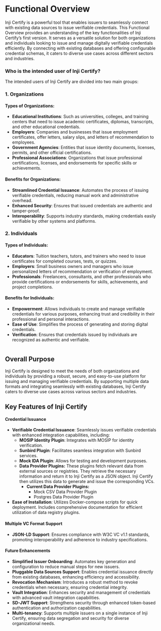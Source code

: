 # Functional Overview

Inji Certify is a powerful tool that enables issuers to seamlessly connect with existing data sources to issue verifiable credentials. This Functional Overview provides an understanding of the key functionalities of Inji Certify’s first version. It serves as a versatile solution for both organizations and individuals looking to issue and manage digitally verifiable credentials efficiently. By connecting with existing databases and offering configurable credential schemas, it caters to diverse use cases across different sectors and industries.

### **Who is the intended user of Inji Certify?** <a href="#who-is-the-intended-user-of-inji-certify" id="who-is-the-intended-user-of-inji-certify"></a>

The intended users of Inji Certify are divided into two main groups:

### **1. Organizations** <a href="#id-1.-organizations" id="id-1.-organizations"></a>

#### **Types of Organizations:** <a href="#types-of-organizations" id="types-of-organizations"></a>

* **Educational Institutions**: Such as universities, colleges, and training centers that need to issue academic certificates, diplomas, transcripts, and other educational credentials.
* **Employers**: Companies and businesses that issue employment certificates, offer letters, salary slips, and letters of recommendation to employees.
* **Government Agencies**: Entities that issue identity documents, licenses, permits, and other official certifications.
* **Professional Associations**: Organizations that issue professional certifications, licenses, and endorsements for specific skills or achievements.

#### **Benefits for Organizations:** <a href="#benefits-for-organizations" id="benefits-for-organizations"></a>

* **Streamlined Credential Issuance**: Automates the process of issuing verifiable credentials, reducing manual work and administrative overhead.
* **Enhanced Security**: Ensures that issued credentials are authentic and tamper-proof.
* **Interoperability**: Supports industry standards, making credentials easily verifiable by other systems and platforms.

### **2. Individuals** <a href="#id-2.-individuals" id="id-2.-individuals"></a>

#### **Types of Individuals:** <a href="#types-of-individuals" id="types-of-individuals"></a>

* **Educators**: Tuition teachers, tutors, and trainers who need to issue certificates for completed courses, tests, or quizzes.
* **Employers**: Small business owners and managers who issue personalized letters of recommendation or verification of employment.
* **Professionals**: Freelancers, consultants, and other professionals who provide certifications or endorsements for skills, achievements, and project completions.

#### **Benefits for Individuals:** <a href="#benefits-for-individuals" id="benefits-for-individuals"></a>

* **Empowerment**: Allows individuals to create and manage verifiable credentials for various purposes, enhancing trust and credibility in their professional and personal interactions.
* **Ease of Use**: Simplifies the process of generating and storing digital credentials.
* **Verification**: Ensures that credentials issued by individuals are recognized as authentic and verifiable.

<figure><img src="../../.gitbook/assets/functional-overview.png" alt=""><figcaption></figcaption></figure>

## **Overall Purpose** <a href="#overall-purpose" id="overall-purpose"></a>

Inji Certify is designed to meet the needs of both organizations and individuals by providing a robust, secure, and easy-to-use platform for issuing and managing verifiable credentials. By supporting multiple data formats and integrating seamlessly with existing databases, Inji Certify caters to diverse use cases across various sectors and industries.

## **Key Features of Inji Certify** <a href="#key-features-of-inji-certify" id="key-features-of-inji-certify"></a>

#### **Credential Issuance** <a href="#credential-issuance" id="credential-issuance"></a>

* **Verifiable Credential Issuance**: Seamlessly issues verifiable credentials with enhanced integration capabilities, including:
  * **MOSIP Identity Plugin**: Integrates with MOSIP for identity verification.
  * **Sunbird Plugin**: Facilitates seamless integration with Sunbird services.
  * **Mock IDA Plugin**: Allows for testing and development purposes.
  * **Data Provider Plugins:** These plugins fetch relevant data from external sources or registries. They retrieve the necessary information and return it to Inji Certify as a JSON object. Inji Certify then utilizes this data to generate and issue the corresponding VCs.
    * **Current Data Provider Plugins:**
      * Mock CSV Data Provider Plugin
      * Postgres Data Provider Plugin
* **Ease of Installation**: Utilizes Docker-compose scripts for quick deployment. Includes comprehensive documentation for efficient utilization of data registry plugins.

#### **Multiple VC Format Support** <a href="#multiple-vc-format-support" id="multiple-vc-format-support"></a>

* **JSON-LD Support**: Ensures compliance with W3C VC v1.1 standards, promoting interoperability and adherence to industry specifications.

#### **Future Enhancements** <a href="#future-enhancements" id="future-enhancements"></a>

* **Simplified Issuer Onboarding**: Automates key generation and configuration to reduce manual steps for new issuers.
* **Pluggable Data Sources Support**: Enables credential issuance directly from existing databases, enhancing efficiency and accessibility.
* **Revocation Mechanism**: Introduces a robust method to revoke credentials when necessary, ensuring credential integrity.
* **Vault Integration**: Enhances security and management of credentials with advanced vault integration capabilities.
* **SD-JWT Support**: Strengthens security through enhanced token-based authentication and authorization capabilities.
* **Multi-tenancy**: Supports multiple issuers on a single instance of Inji Certify, ensuring data segregation and security for diverse organizational needs.
